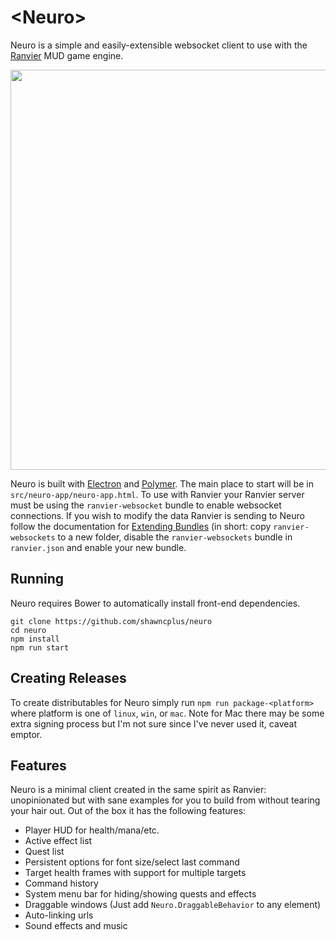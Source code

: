 # \<Neuro\>

Neuro is a simple and easily-extensible websocket client to use with the [Ranvier](http://ranviermud.com) MUD game engine.

<p align="center"><img width="640" src="https://raw.githubusercontent.com/shawncplus/neuro/master/assets/demo.gif"></p>

Neuro is built with [Electron](https://github.com/electron) and [Polymer](https://polymer-project.org). The main place
to start will be in `src/neuro-app/neuro-app.html`. To use with Ranvier your Ranvier server must be using the
`ranvier-websocket` bundle to enable websocket connections. If you wish to modify the data Ranvier is sending to Neuro
follow the documentation for [Extending Bundles](http://ranviermud.com/extending/bundles/#creating-a-bundle) (in short:
copy `ranvier-websockets` to a new folder, disable the `ranvier-websockets` bundle in `ranvier.json` and enable your new
bundle.

## Running

Neuro requires Bower to automatically install front-end dependencies.

```
git clone https://github.com/shawncplus/neuro
cd neuro
npm install
npm run start
```

## Creating Releases

To create distributables for Neuro simply run `npm run package-<platform>` where platform is one of `linux`, `win`, or
`mac`. Note for Mac there may be some extra signing process but I'm not sure since I've never used it, caveat emptor.

## Features

Neuro is a minimal client created in the same spirit as Ranvier: unopinionated but with sane examples for you to build
from without tearing your hair out. Out of the box it has the following features:

* Player HUD for health/mana/etc.
* Active effect list
* Quest list
* Persistent options for font size/select last command
* Target health frames with support for multiple targets
* Command history
* System menu bar for hiding/showing quests and effects
* Draggable windows (Just add `Neuro.DraggableBehavior` to any element)
* Auto-linking urls
* Sound effects and music
